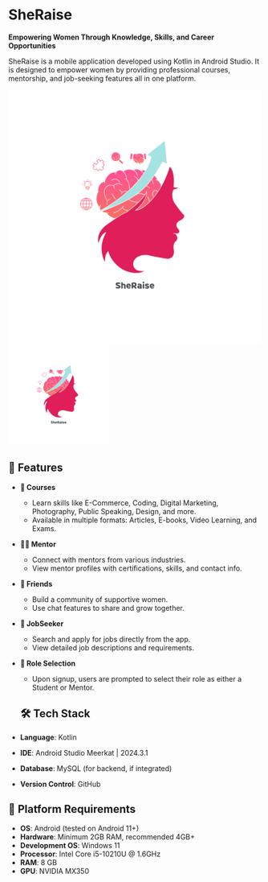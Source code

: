 # SheRaise 
**Empowering Women Through Knowledge, Skills, and Career Opportunities**

SheRaise is a mobile application developed using Kotlin in Android Studio. It is designed to empower women by providing professional courses, mentorship, and job-seeking features all in one platform.

![SheRaise Logo](app/src/main/res/drawable/logo.png)
<img src="app/src/main/res/drawable/logo.png" alt="SheRaise Logo" width="200"/>

## 🚀 Features

- **🧠 Courses**
  - Learn skills like E-Commerce, Coding, Digital Marketing, Photography, Public Speaking, Design, and more.
  - Available in multiple formats: Articles, E-books, Video Learning, and Exams.

- **👩‍🏫 Mentor**
  - Connect with mentors from various industries.
  - View mentor profiles with certifications, skills, and contact info.

- **💬 Friends**
  - Build a community of supportive women.
  - Use chat features to share and grow together.

- **📌 JobSeeker**
  - Search and apply for jobs directly from the app.
  - View detailed job descriptions and requirements.

- **👥 Role Selection**
  - Upon signup, users are prompted to select their role as either a Student or Mentor.
 
  ## 🛠️ Tech Stack

- **Language**: Kotlin
- **IDE**: Android Studio Meerkat | 2024.3.1
- **Database**: MySQL (for backend, if integrated)
- **Version Control**: GitHub

## 📱 Platform Requirements

- **OS**: Android (tested on Android 11+)
- **Hardware**: Minimum 2GB RAM, recommended 4GB+
- **Development OS**: Windows 11
- **Processor**: Intel Core i5-10210U @ 1.6GHz
- **RAM**: 8 GB
- **GPU**: NVIDIA MX350
